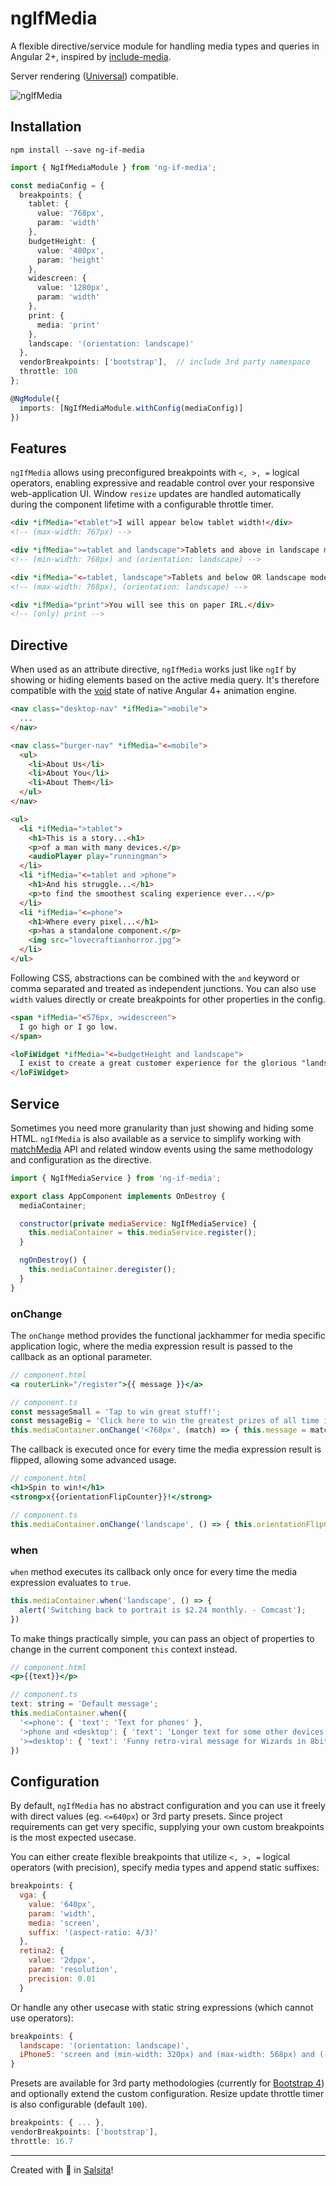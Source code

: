 # ngIfMedia

A flexible directive/service module for handling media types and queries in Angular 2+, inspired by [include-media](https://include-media.com/).  
  
Server rendering ([Universal](https://universal.angular.io/)) compatible.

![ngIfMedia](demo/ng-if-media.gif)

## Installation

`npm install --save ng-if-media`

```ts
import { NgIfMediaModule } from 'ng-if-media';

const mediaConfig = {
  breakpoints: {
    tablet: {
      value: '768px',
      param: 'width'
    },
    budgetHeight: {
      value: '480px',
      param: 'height'
    },
    widescreen: {
      value: '1280px',
      param: 'width'
    },
    print: {
      media: 'print'
    },
    landscape: '(orientation: landscape)'
  },
  vendorBreakpoints: ['bootstrap'],  // include 3rd party namespace
  throttle: 100
};

@NgModule({
  imports: [NgIfMediaModule.withConfig(mediaConfig)]
})
```

## Features

`ngIfMedia` allows using preconfigured breakpoints with `<, >, =` logical operators, enabling expressive and readable control over your responsive web-application UI. Window `resize` updates are handled automatically during the component lifetime with a configurable throttle timer.

```html
<div *ifMedia="<tablet">I will appear below tablet width!</div>
<!-- (max-width: 767px) -->

<div *ifMedia=">=tablet and landscape">Tablets and above in landscape mode!</div>
<!-- (min-width: 768px) and (orientation: landscape) -->

<div *ifMedia="<=tablet, landscape">Tablets and below OR landscape mode!</div>
<!-- (max-width: 768px), (orientation: landscape) -->

<div *ifMedia="print">You will see this on paper IRL.</div>
<!-- (only) print -->
```

## Directive

When used as an attribute directive, `ngIfMedia` works just like `ngIf` by showing or hiding elements based on the active media query. It's therefore compatible with the [void](https://angular.io/guide/animations#the-void-state) state of native Angular 4+ animation engine.

```html
<nav class="desktop-nav" *ifMedia=">mobile">
  ...
</nav>

<nav class="burger-nav" *ifMedia="<=mobile">
  <ul>
    <li>About Us</li>
    <li>About You</li>
    <li>About Them</li>
  </ul>
</nav>
```

```html
<ul>
  <li *ifMedia=">tablet">
    <h1>This is a story...<h1>
    <p>of a man with many devices.</p>
    <audioPlayer play="runningman">
  </li>
  <li *ifMedia="<=tablet and >phone">
    <h1>And his struggle...</h1>
    <p>to find the smoothest scaling experience ever...</p>
  </li>
  <li *ifMedia="<=phone">
    <h1>Where every pixel...</h1>
    <p>has a standalone component.</p>
    <img src="lovecraftianhorror.jpg">
  </li>
</ul>
```

Following CSS, abstractions can be combined with the `and` keyword or comma separated and treated as independent junctions. You can also use `width` values directly or create breakpoints for other properties in the config.

```html
<span *ifMedia="<576px, >widescreen">
  I go high or I go low.
</span>

<loFiWidget *ifMedia="<=budgetHeight and landscape">
  I exist to create a great customer experience for the glorious "landscape" of budget phone users!
</loFiWidget>
```

## Service

Sometimes you need more granularity than just showing and hiding some HTML. `ngIfMedia` is also available as a service to simplify working with [matchMedia](https://developer.mozilla.org/en-US/docs/Web/API/Window/matchMedia) API and related window events using the same methodology and configuration as the directive.

```jsx
import { NgIfMediaService } from 'ng-if-media';

export class AppComponent implements OnDestroy {
  mediaContainer;

  constructor(private mediaService: NgIfMediaService) {
    this.mediaContainer = this.mediaService.register();
  }

  ngOnDestroy() {
    this.mediaContainer.deregister();
  }
}
```

### onChange

The `onChange` method provides the functional jackhammer for media specific application logic, where the media expression result is passed to the callback as an optional parameter.

```jsx
// component.html
<a routerLink="/register">{{ message }}</a>

// component.ts
const messageSmall = 'Tap to win great stuff!';
const messageBig = 'Click here to win the greatest prizes of all time in history!';
this.mediaContainer.onChange('<768px', (match) => { this.message = match ? messageSmall : messageBig });
```

The callback is executed once for every time the media expression result is flipped, allowing some advanced usage.

```jsx
// component.html
<h1>Spin to win!</h1>
<strong>x{{orientationFlipCounter}}!</strong>

// component.ts
this.mediaContainer.onChange('landscape', () => { this.orientationFlipCounter++; });
```

### when

`when` method executes its callback only once for every time the media expression evaluates to `true`.

```jsx
this.mediaContainer.when('landscape', () => {
  alert('Switching back to portrait is $2.24 monthly. - Comcast');
})
```

To make things practically simple, you can pass an object of properties to change in the current component `this` context instead.

```jsx
// component.html
<p>{{text}}</p>

// component.ts
text: string = 'Default message';
this.mediaContainer.when({
  '<=phone': { 'text': 'Text for phones' },
  '>phone and <desktop': { 'text': 'Longer text for some other devices' },
  '>=desktop': { 'text': 'Funny retro-viral message for Wizards in 8bit|4K' }
})
```

## Configuration

By default, `ngIfMedia` has no abstract configuration and you can use it freely with direct values (eg. `<=640px`) or 3rd party presets. Since project requirements can get very specific, supplying your own custom breakpoints is the most expected usecase.

You can either create flexible breakpoints that utilize `<, >, =` logical operators (with precision), specify media types and append static suffixes:

```js
breakpoints: {
  vga: {
    value: '640px',
    param: 'width',
    media: 'screen',
    suffix: '(aspect-ratio: 4/3)'
  },
  retina2: {
    value: '2dppx',
    param: 'resolution',
    precision: 0.01
  }
```

Or handle any other usecase with static string expressions (which cannot use operators):

```js
breakpoints: {
  landscape: '(orientation: landscape)',
  iPhone5: 'screen and (min-width: 320px) and (max-width: 568px) and (-webkit-min-device-pixel-ratio: 2)'
}
```

Presets are available for 3rd party methodologies (currently for [Bootstrap 4](https://v4-alpha.getbootstrap.com/layout/overview/#responsive-breakpoints)) and optionally extend the custom configuration. Resize update throttle timer is also configurable (default `100`).

```js
breakpoints: { ... },
vendorBreakpoints: ['bootstrap'],
throttle: 16.7
```


-----
Created with :muscle: in [Salsita](https://www.salsitasoft.com/)!
